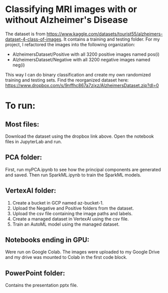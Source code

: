 # Classifying MRI images with or without Alzheimer's Disease

The dataset is from https://www.kaggle.com/datasets/tourist55/alzheimers-dataset-4-class-of-images. It contains a training and testing folder. For my project, I refactored the images into the following organization:

- AlzheimersDataset/Positive with all 3200 positive images named pos(i)
- AlzheimersDataset/Negative with all 3200 negative images named neg(i)

This way I can do binary classification and create my own randomized training and testing sets. Find the reorganized dataset here: https://www.dropbox.com/s/9nffhc867a7zjxz/AlzheimersDataset.zip?dl=0

# To run:

## Most files:

Download the dataset using the dropbox link above. Open the notebook files in JupyterLab and run.

## PCA folder:

First, run myPCA.ipynb to see how the principal components are generated and saved. Then run SparkML.ipynb to train the SparkML models.

## VertexAI folder:

1. Create a bucket in GCP named az-bucket-1.
2. Upload the Negative and Positive folders from the dataset.
3. Upload the csv file containing the image paths and labels.
4. Create a managed dataset in VertexAI using the csv file.
5. Train an AutoML model using the managed dataset.

## Notebooks ending in GPU:

Were run on Google Colab. The images were uploaded to my Google Drive and my drive was mounted to Colab in the first code block.

## PowerPoint folder:

Contains the presentation pptx file.
